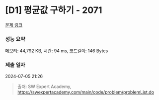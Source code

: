 # [D1] 평균값 구하기 - 2071 

[문제 링크](https://swexpertacademy.com/main/code/problem/problemDetail.do?contestProbId=AV5QRnJqA5cDFAUq) 

### 성능 요약

메모리: 44,792 KB, 시간: 94 ms, 코드길이: 146 Bytes

### 제출 일자

2024-07-05 21:26



> 출처: SW Expert Academy, https://swexpertacademy.com/main/code/problem/problemList.do